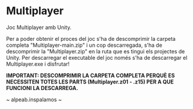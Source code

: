 # Multiplayer
Joc Multiplayer amb Unity.

Per a poder obtenir el proces del joc s'ha de descomprimir la carpeta completa "Multiplayer-main.zip" i un cop descarregada, s'ha de descomprimir la "Multiplayer.zip" en la ruta que es tingui els projectes de Unity. Per descarregar el executable del joc només s'ha de descarregar el Multiplayer.exe i disfrutar!

<b> IMPORTANT: DESCOMPRIMIR LA CARPETA COMPLETA PERQUÈ ES NECESSITEN TOTES LES PARTS (Multiplayer.z01 - .z15) PER A QUE FUNCIONI LA DESCARREGA. </b>

~ alpeab.inspalamos ~

